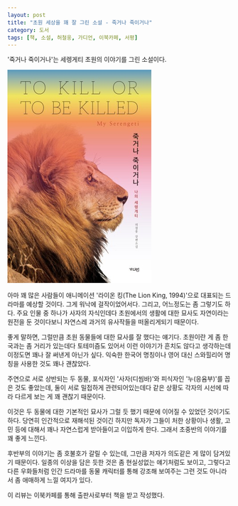 ```yaml
---
layout: post
title: "초원 세상을 꽤 잘 그린 소설 - 죽거나 죽이거나"
category: 도서
tags: [책, 소설, 허철웅, 가디언, 이북카페, 서평]
---
```


'죽거나 죽이거나'는
세렝게티 초원의 이야기를 그린 소설이다.

![표지](/images/to-kill-or-to-be-killed-book-h480.jpg)

아마 꽤 많은 사람들이 애니메이션 '라이온 킹(The Lion King, 1994)'으로 대표되는 드라마를 예상할 것이다.
그게 워낙에 걸작이었어서다.
그리고, 어느정도는 좀 그렇기도 하다.
주요 인물 중 하나가 사자의 자식인데다
초원에서의 생활에 대한 묘사도 자연이라는 원전을 둔 것이다보니
자연스레 과거의 유사작들을 떠올리게되기 때문이다.

좋게 말하면, 그럴만큼 초원 동물들에 대한 묘사를 잘 했다는 얘기다.
초원이란 게 좀 한국과는 좀 거리가 있는데다
토테미즘도 있어서 이런 이야기가 흔치도 않다고 생각하는데
이정도면 꽤나 잘 써낸게 아닌가 싶다.
익숙한 한국어 명칭이나 영어 대신 스와힐리어 명칭을 사용한 것도 꽤나 괜찮았다.

주연으로 서로 상반되는 두 동물, 포식자인 '사자(디씸바)'와 피식자인 '누(응윰부)'를 꼽은 것도 좋았는데,
둘이 서로 밀접하게 관련되어있는데다
같은 상황도 각자의 시선에 따라 다르게 보는 게 꽤 괜찮기 때문이다.

이것은 두 동물에 대한 기본적인 묘사가 그럴 듯 했기 때문에 이어질 수 있었던 것이기도 하다.
당연히 인간적으로 재해석된 것이긴 하지만
독자가 그들이 처한 상황이나 생활, 고민 등에 대해서
꽤나 자연스럽게 받아들이고 이입하게 한다.
그래서 초중반의 이야기를 꽤 좋게 느낀다.

후반부의 이야기는 좀 호불호가 갈릴 수 있는데,
그만큼 저자가 의도같은 게 많이 담겨있기 때문이다.
일종의 이상을 담은 듯한 것은 좀 현실성없는 얘기처럼도 보이고,
그렇다고 다른 우화들처럼 인간 드라마를 동물 캐릭터를 통해 강조해 보여주는 그런 것도 아니라서
좀 애매하게 느낄 여지가 있다.



<div class="im im-info">
이 리뷰는 이북카페를 통해 출판사로부터 책을 받고 작성했다.
</div>
